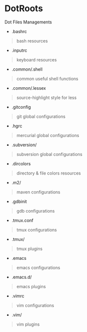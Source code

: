 # DotRoots
Dot Files Managements

* .bashrc
> bash resources

* .inputrc
> keyboard resources

* .common/.shell
> common useful shell functions

* .common/.lessex
> source-highlight style for less

* .gitconfig
> git global configurations

* .hgrc
> mercurial global configurations

* .subversion/
> subversion global configurations

* .dircolors
> directory & file colors resources

* .m2/
> maven configurations

* .gdbinit
> gdb configurations

* .tmux.conf
> tmux configurations

* .tmux/
> tmux plugins

* .emacs
> emacs configurations

* .emacs.d/
> emacs plugins

* .vimrc
> vim configurations

* .vim/
> vim plugins

